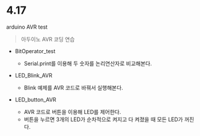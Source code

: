 # 4.17
arduino AVR test

> 아두이노 AVR 코딩 연습

+ BitOperator_test
  + Serial.print를 이용해 두 숫자를 논리연산자로 비교해본다.
  
+ LED_Blink_AVR
  + Blink 예제를 AVR 코드로 바꿔서 실행해본다.
  
+ LED_button_AVR
  + AVR 코드로 버튼을 이용해 LED를 제어한다.
  + 버튼을 누르면 3개의 LED가 순차적으로 켜지고 다 켜졌을 때 모든 LED가 꺼진다.
  
